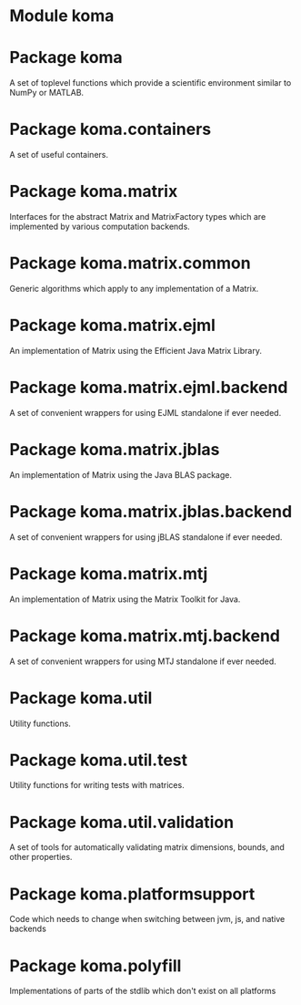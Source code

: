 # Module koma
# Package koma
A set of toplevel functions which provide a scientific environment similar to NumPy or MATLAB.
# Package koma.containers
A set of useful containers.
# Package koma.matrix
Interfaces for the abstract Matrix and MatrixFactory types which are implemented by various computation backends.
# Package koma.matrix.common
Generic algorithms which apply to any implementation of a Matrix.
# Package koma.matrix.ejml
An implementation of Matrix using the Efficient Java Matrix Library.
# Package koma.matrix.ejml.backend
A set of convenient wrappers for using EJML standalone if ever needed.
# Package koma.matrix.jblas
An implementation of Matrix using the Java BLAS package.
# Package koma.matrix.jblas.backend
A set of convenient wrappers for using jBLAS standalone if ever needed.
# Package koma.matrix.mtj
An implementation of Matrix using the Matrix Toolkit for Java.
# Package koma.matrix.mtj.backend
A set of convenient wrappers for using MTJ standalone if ever needed.
# Package koma.util
Utility functions.
# Package koma.util.test
Utility functions for writing tests with matrices.
# Package koma.util.validation
A set of tools for automatically validating matrix dimensions, bounds, and other properties.
# Package koma.platformsupport
Code which needs to change when switching between jvm, js, and native backends
# Package koma.polyfill
Implementations of parts of the stdlib which don't exist on all platforms